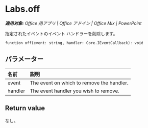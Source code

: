 ﻿
# Labs.off

 _**適用対象:** Office 用アプリ | Office アドイン | Office Mix | PowerPoint_

指定されたイベントのイベント ハンドラーを削除します。

```
function off(event: string, handler: Core.IEventCallback): void
```


## パラメーター


|**名前**|**説明**|
|:-----|:-----|
|event|The event on which to remove the handler.|
|handler|The event handler you wish to remove.|

## Return value

なし。

